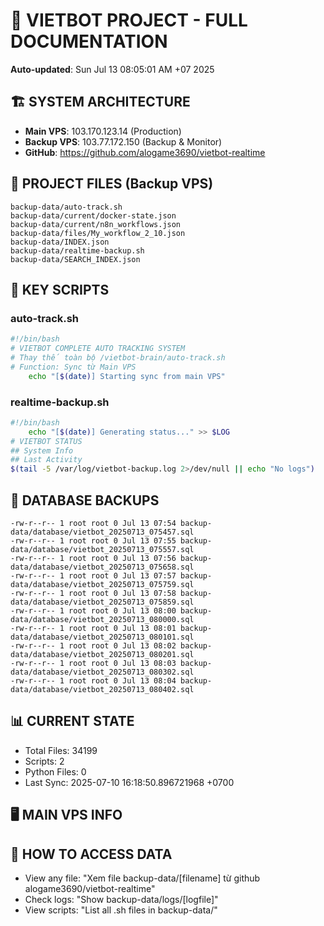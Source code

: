 # 🤖 VIETBOT PROJECT - FULL DOCUMENTATION
**Auto-updated**: Sun Jul 13 08:05:01 AM +07 2025

## 🏗️ SYSTEM ARCHITECTURE
- **Main VPS**: 103.170.123.14 (Production)
- **Backup VPS**: 103.77.172.150 (Backup & Monitor)
- **GitHub**: https://github.com/alogame3690/vietbot-realtime

## 📁 PROJECT FILES (Backup VPS)
```
backup-data/auto-track.sh
backup-data/current/docker-state.json
backup-data/current/n8n_workflows.json
backup-data/files/My_workflow_2_10.json
backup-data/INDEX.json
backup-data/realtime-backup.sh
backup-data/SEARCH_INDEX.json
```

## 🔧 KEY SCRIPTS
### auto-track.sh
```bash
#!/bin/bash
# VIETBOT COMPLETE AUTO TRACKING SYSTEM
# Thay thế toàn bộ /vietbot-brain/auto-track.sh
# Function: Sync từ Main VPS
    echo "[$(date)] Starting sync from main VPS"
```
### realtime-backup.sh
```bash
#!/bin/bash
    echo "[$(date)] Generating status..." >> $LOG
# VIETBOT STATUS
## System Info
## Last Activity
$(tail -5 /var/log/vietbot-backup.log 2>/dev/null || echo "No logs")
```

## 💾 DATABASE BACKUPS
```
-rw-r--r-- 1 root root 0 Jul 13 07:54 backup-data/database/vietbot_20250713_075457.sql
-rw-r--r-- 1 root root 0 Jul 13 07:55 backup-data/database/vietbot_20250713_075557.sql
-rw-r--r-- 1 root root 0 Jul 13 07:56 backup-data/database/vietbot_20250713_075658.sql
-rw-r--r-- 1 root root 0 Jul 13 07:57 backup-data/database/vietbot_20250713_075759.sql
-rw-r--r-- 1 root root 0 Jul 13 07:58 backup-data/database/vietbot_20250713_075859.sql
-rw-r--r-- 1 root root 0 Jul 13 08:00 backup-data/database/vietbot_20250713_080000.sql
-rw-r--r-- 1 root root 0 Jul 13 08:01 backup-data/database/vietbot_20250713_080101.sql
-rw-r--r-- 1 root root 0 Jul 13 08:02 backup-data/database/vietbot_20250713_080201.sql
-rw-r--r-- 1 root root 0 Jul 13 08:03 backup-data/database/vietbot_20250713_080302.sql
-rw-r--r-- 1 root root 0 Jul 13 08:04 backup-data/database/vietbot_20250713_080402.sql
```

## 📊 CURRENT STATE
- Total Files: 34199
- Scripts: 2
- Python Files: 0
- Last Sync: 2025-07-10 16:18:50.896721968 +0700

## 🖥️ MAIN VPS INFO


## 🚨 HOW TO ACCESS DATA
- View any file: "Xem file backup-data/[filename] từ github alogame3690/vietbot-realtime"
- Check logs: "Show backup-data/logs/[logfile]"
- View scripts: "List all .sh files in backup-data/"
